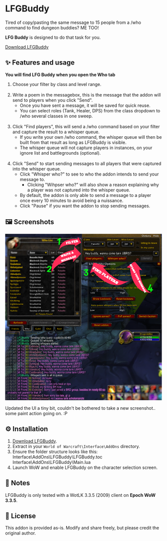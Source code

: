 # LFGBuddy

Tired of copy/pasting the same message to 15 people from a /who command to find dungeon buddies? ME TOO! <br>

**LFG Buddy** is designed to do that task for you.

[Download LFGBuddy](https://github.com/hjortmar/lfgbuddy/raw/main/LFGBuddy.zip)

## ✨ Features and usage

  **You will find LFG Buddy when you open the Who tab**
  
1. Choose your filter by class and level range.
<br><br>
2. Write a poem in the messagebox, this is the message that the addon will send to players when you click "Send".
   - Once you have sent a message, it will be saved for quick reuse.
   - You can select roles (Tank, Healer, DPS) from the class dropdown to /who several classes in one sweep.
<br><br>
3. Click "Find players", this will send a /who command based on your filter and capture the result to a whisper queue.
   - If you write your own /who command, the whisper queue will then be built from that result as long as LFGBuddy is visible.
   - The whisper queue will not capture players in instances, on your ignore list and battlegrounds (optional). 
<br><br>
4. Click "Send" to start sending messages to all players that were captured into the whisper queue.
   - Click "Whisper who?" to see to who the addon intends to send your message to.
     - Clicking "Wihpser who?" will also show a reason explaining why a player was not captured into the whisper queue.
   - By default, the addon is only able to send a message to a player once every 10 minutes to avoid being a nuissance.
   - Click "Pause" if you want the addon to stop sending messages.

## 🖼️ Screenshots
![Main](images/lfgbuddimg3.png)

Updated the UI a tiny bit, couldn't be bothered to take a new screenshot.. some paint action going on. :P

## ⚙️ Installation

1. [Download LFGBuddy](https://github.com/hjortmar/lfgbuddy/raw/main/LFGBuddy.zip).
2. Extract in your `World of Warcraft\Interface\AddOns` directory.
3. Ensure the folder structure looks like this:<br>
Interface\AddOns\LFGBuddy\LFGBuddy.toc<br>
Interface\AddOns\LFGBuddy\Main.lua
4. Launch WoW and enable LFGBuddy on the character selection screen.

## 📝 Notes

LFGBuddy is only tested with a WotLK 3.3.5 (2009) client on **Epoch WoW 3.3.5**.  

## 📜 License

This addon is provided as-is. Modify and share freely, but please credit the original author.


